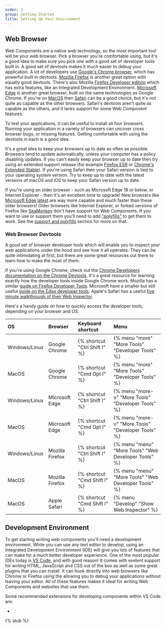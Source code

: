 ```yaml
---
order: 3
group: Getting Started
title: Setting Up Your Environment
---
```


## Web Browser

Web Components are a native web technology, so the most important tool will be your web browser. Pick a browser you're
comfortable using, but it's a good idea to make sure you pick one with a good set of developer tools built in. A good
set of devtools makes it much easier to debug your application. A lot of developers use [Google's Chrome
browser][chrome], which has powerful built in devtools. [Mozilla Firefox][firefox] is another great option with equally
good devtools. There's also Mozilla [Firefox Developer edition][firefox-dev] which has extra features, like an
Integrated Development Environment. [Microsoft Edge][edge] is another great browser, built on the same technologies as
Google Chrome. If you're on [MacOS][macos] then [Safari][safari] can be a good choice, but it's not quite as capable as
the other browsers. Safari's devtools aren't quite as capable as the others, and it lacks support for some Web Component
features.

To test your applications, it can be useful to install all four browsers. Running your application in a variety of
browsers can uncover cross browser bugs, or missing features. Getting comfortable with using the devtools in each is a
good idea.

It's a great idea to keep your browsers up to date as often as possible. Browsers tend to update automatically, unless
your computer has a policy disabling updates. If you can't easily keep your browser up to date then try using an
extended support release (for example [Firefox ESR][firefox-esr] or [Chrome's Extended Stable][chrome-esr]). If you're
using Safari then your Safari version is tied to your operating system version. Try to keep up to date with the latest
versions of macOS and iOS to keep your Safari version up to date.

If you're using an older browser - such as Microsoft Edge 18 or below, or Internet Explorer - then it's an excellent
time to upgrade! New browsers like [Microsoft Edge latest][edge] are way more capable and much faster than these older
browsers! Older browsers like Internet Explorer, or forked versions of Firefox like [SeaMonkey][seamonkey] don't have
support for Web Components. If you want to use or support them you'll need to add ["polyfills"][polyfills] to get them
to work. See the [support and polyfills][polyfills] section for more on that.

[chrome]: https://www.google.com/chrome/
[firefox]: https://www.mozilla.org/en-GB/firefox/new/
[firefox-dev]: https://www.mozilla.org/en-GB/firefox/developer/
[edge]: https://www.microsoft.com/en-us/edge?form=MA13FJ
[macos]: https://support.apple.com/en-gb/macos
[safari]: https://www.apple.com/uk/safari/
[firefox-esr]: https://www.mozilla.org/en-GB/firefox/enterprise/
[chrome-esr]: https://support.google.com/chrome/a/answer/9027636?hl=en
[seamonkey]: https://www.seamonkey-project.org/
[polyfills]: /learn/support-and-polyfills

### Web Browser Devtools

A good set of browser developer tools which will enable you to inspect your web applications under the hood and see how
it all operates. They can be quite intimidating at first, but there are some great resources out there to learn how to
make the most of them.

If you're using Google Chrome, check out the [Chrome Developers documentation on the Chrome Devtools][chrome-devtools].
It's a great resource for learning exactly how the developer tools inside Google Chrome work. Mozilla has a similar
[guide on Firefox Developer Tools][firefox-devtools]. Microsoft have a smaller but still useful [guide on the Edge
developer tools][edge-devtools]. Apple's Safari has a useful [five minute walkthrough of their Web
Inspector][safari-devtools].

Here's a handy guide on how to quickly access the developer tools, depending on your browser and OS:

[chrome-devtools]: https://developer.chrome.com/docs/devtools/
[firefox-devtools]: https://firefox-dev.tools/
[edge-devtools]: https://learn.microsoft.com/en-us/microsoft-edge/devtools-guide-chromium/overview
[safari-devtools]: https://developer.apple.com/videos/play/tech-talks/401/

| OS            | Browser         | Keyboard shortcut             | Menu                                                 |
| :------------ | :-------------- | :---------------------------- | :--------------------------------------------------- |
| Windows/Linux | Google Chrome   | {% shortcut "Ctrl Shift I" %} | {% menu "more" "More Tools" "Developer Tools" %}     |
| MacOS         | Google Chrome   | {% shortcut "Cmd Opt I" %}    | {% menu "more" "More Tools" "Developer Tools" %}     |
| Windows/Linux | Microsoft Edge  | {% shortcut "Ctrl Shift I" %} | {% menu "more-v" "More Tools" "Developer Tools" %}   |
| MacOS         | Microsoft Edge  | {% shortcut "Cmd Opt I" %}    | {% menu "more-v" "More Tools" "Developer Tools" %}   |
| Windows/Linux | Mozilla Firefox | {% shortcut "Ctrl Shift I" %} | {% menu "menu" "More Tools" "Web Developer Tools" %} |
| MacOS         | Mozilla Firefox | {% shortcut "Cmd Shift I" %}  | {% menu "menu" "More Tools" "Web Developer Tools" %} |
| MacOS         | Apple Safari    | {% shortcut "Cmd Shift I" %}  | {% menu "Develop" "Show Web Inspector" %}            |

## Development Environment

To get starting writing web components you'll need a development environment. While you can use any text editor to
develop, using an Integrated Development Environment (IDE) will give you lots of features that can make for a much
better developer experience. One of the most popular IDEs today is [VS Code][vscode], and with good reason! It comes
with exelent support for writing HTML, JavaScript and CSS out of the box as well as some great plugins that you can
install. It can hook directly into web browsers like Chrome or Firefox using the allowing you to debug your applications
without leaving your editor. All of these features makes it ideal for writing Web Components and websites that use them.

Some recommended extensions for developing components within VS Code are:

-

[vscode]: https://code.visualstudio.com/.

{% stub %}
